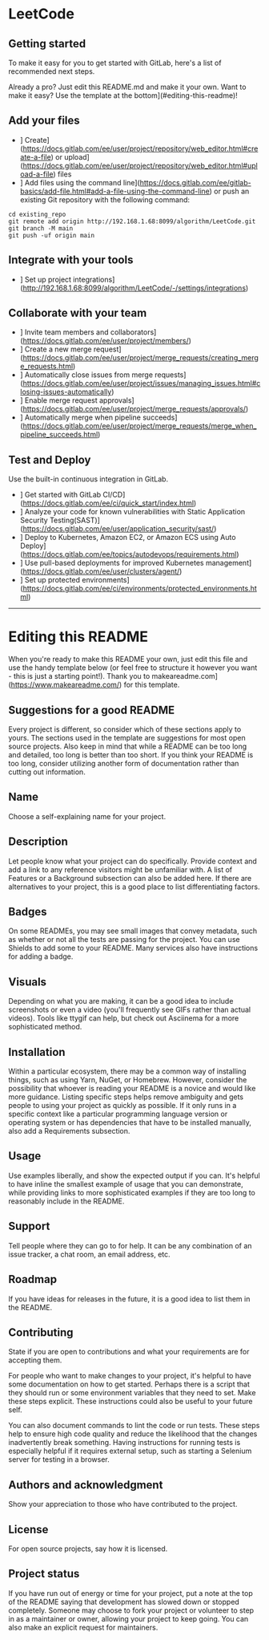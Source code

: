 # LeetCode



## Getting started

To make it easy for you to get started with GitLab, here's a list of recommended next steps.

Already a pro? Just edit this README.md and make it your own. Want to make it easy? Use the template at the bottom](#editing-this-readme)!

## Add your files

-  ] Create](https://docs.gitlab.com/ee/user/project/repository/web_editor.html#create-a-file) or upload](https://docs.gitlab.com/ee/user/project/repository/web_editor.html#upload-a-file) files
-  ] Add files using the command line](https://docs.gitlab.com/ee/gitlab-basics/add-file.html#add-a-file-using-the-command-line) or push an existing Git repository with the following command:

```
cd existing_repo
git remote add origin http://192.168.1.68:8099/algorithm/LeetCode.git
git branch -M main
git push -uf origin main
```

## Integrate with your tools

-  ] Set up project integrations](http://192.168.1.68:8099/algorithm/LeetCode/-/settings/integrations)

## Collaborate with your team

-  ] Invite team members and collaborators](https://docs.gitlab.com/ee/user/project/members/)
-  ] Create a new merge request](https://docs.gitlab.com/ee/user/project/merge_requests/creating_merge_requests.html)
-  ] Automatically close issues from merge requests](https://docs.gitlab.com/ee/user/project/issues/managing_issues.html#closing-issues-automatically)
-  ] Enable merge request approvals](https://docs.gitlab.com/ee/user/project/merge_requests/approvals/)
-  ] Automatically merge when pipeline succeeds](https://docs.gitlab.com/ee/user/project/merge_requests/merge_when_pipeline_succeeds.html)

## Test and Deploy

Use the built-in continuous integration in GitLab.

-  ] Get started with GitLab CI/CD](https://docs.gitlab.com/ee/ci/quick_start/index.html)
-  ] Analyze your code for known vulnerabilities with Static Application Security Testing(SAST)](https://docs.gitlab.com/ee/user/application_security/sast/)
-  ] Deploy to Kubernetes, Amazon EC2, or Amazon ECS using Auto Deploy](https://docs.gitlab.com/ee/topics/autodevops/requirements.html)
-  ] Use pull-based deployments for improved Kubernetes management](https://docs.gitlab.com/ee/user/clusters/agent/)
-  ] Set up protected environments](https://docs.gitlab.com/ee/ci/environments/protected_environments.html)

***

# Editing this README

When you're ready to make this README your own, just edit this file and use the handy template below (or feel free to structure it however you want - this is just a starting point!). Thank you to makeareadme.com](https://www.makeareadme.com/) for this template.

## Suggestions for a good README
Every project is different, so consider which of these sections apply to yours. The sections used in the template are suggestions for most open source projects. Also keep in mind that while a README can be too long and detailed, too long is better than too short. If you think your README is too long, consider utilizing another form of documentation rather than cutting out information.

## Name
Choose a self-explaining name for your project.

## Description
Let people know what your project can do specifically. Provide context and add a link to any reference visitors might be unfamiliar with. A list of Features or a Background subsection can also be added here. If there are alternatives to your project, this is a good place to list differentiating factors.

## Badges
On some READMEs, you may see small images that convey metadata, such as whether or not all the tests are passing for the project. You can use Shields to add some to your README. Many services also have instructions for adding a badge.

## Visuals
Depending on what you are making, it can be a good idea to include screenshots or even a video (you'll frequently see GIFs rather than actual videos). Tools like ttygif can help, but check out Asciinema for a more sophisticated method.

## Installation
Within a particular ecosystem, there may be a common way of installing things, such as using Yarn, NuGet, or Homebrew. However, consider the possibility that whoever is reading your README is a novice and would like more guidance. Listing specific steps helps remove ambiguity and gets people to using your project as quickly as possible. If it only runs in a specific context like a particular programming language version or operating system or has dependencies that have to be installed manually, also add a Requirements subsection.

## Usage
Use examples liberally, and show the expected output if you can. It's helpful to have inline the smallest example of usage that you can demonstrate, while providing links to more sophisticated examples if they are too long to reasonably include in the README.

## Support
Tell people where they can go to for help. It can be any combination of an issue tracker, a chat room, an email address, etc.

## Roadmap
If you have ideas for releases in the future, it is a good idea to list them in the README.

## Contributing
State if you are open to contributions and what your requirements are for accepting them.

For people who want to make changes to your project, it's helpful to have some documentation on how to get started. Perhaps there is a script that they should run or some environment variables that they need to set. Make these steps explicit. These instructions could also be useful to your future self.

You can also document commands to lint the code or run tests. These steps help to ensure high code quality and reduce the likelihood that the changes inadvertently break something. Having instructions for running tests is especially helpful if it requires external setup, such as starting a Selenium server for testing in a browser.

## Authors and acknowledgment
Show your appreciation to those who have contributed to the project.

## License
For open source projects, say how it is licensed.

## Project status
If you have run out of energy or time for your project, put a note at the top of the README saying that development has slowed down or stopped completely. Someone may choose to fork your project or volunteer to step in as a maintainer or owner, allowing your project to keep going. You can also make an explicit request for maintainers.
